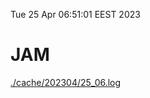 Tue 25 Apr 06:51:01 EEST 2023
# JAM
<a href='./cache/202304/25_06.log'>./cache/202304/25_06.log</a>
